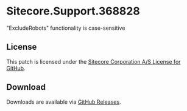 # Sitecore.Support.368828
&quot;ExcludeRobots&quot; functionality is case-sensitive

## License  
This patch is licensed under the [Sitecore Corporation A/S License for GitHub](https://github.com/sitecoresupport/Sitecore.Support.368828/blob/master/LICENSE).  

## Download  
Downloads are available via [GitHub Releases](https://github.com/sitecoresupport/Sitecore.Support.368828/releases).  
